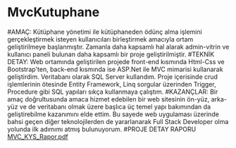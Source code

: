 # MvcKutuphane

#AMAÇ:
Kütüphane yönetimi ile kütüphaneden ödünç alma işlemini gerçekleştirmek isteyen kullanıcıları birleştirmek amacıyla ortam geliştirilmeye başlanmıştır. Zamanla daha kapsamlı hal alarak admin-vitrin ve kullanıcı paneli bulunan daha kapsamlı bir proje geliştirilmiştir.
#TEKNİK DETAY: 
Web ortamında geliştirilen projede front-end kısmında Html-Css ve Bootstrap'ten, back-end kısmında ise ASP.Net ile MVC mimarisi kullanarak geliştirdim. Veritabanı olarak SQL Server kullandım. Proje içerisinde crud işlemlerinin ötesinde Entity Framework, Linq sorgular üzerinden Trigger, Procedure gibi SQL yapıları sıkça kullanmaya çalıştım.
#KAZANÇLAR: 
Bir amaç doğrultusunda amaca hizmet edebilen bir web sitesinin ön-yüz, arka-yüz ve de veritabanı olmak üzere başlıca üç temel yapı bakımından da geliştirebilme kazanımını elde ettim. Bu sayede web uygulaması üzerinde bahsi geçen diğer teknolojilerden de yararlanarak Full Stack Developer olma yolunda ilk adımımı atmış bulunuyorum.
#PROJE DETAY RAPORU
[MVC_KYS_Rapor.pdf](https://github.com/sedaterzi/MvcKutuphane/files/7330725/MVC_KYS_Rapor.pdf)
